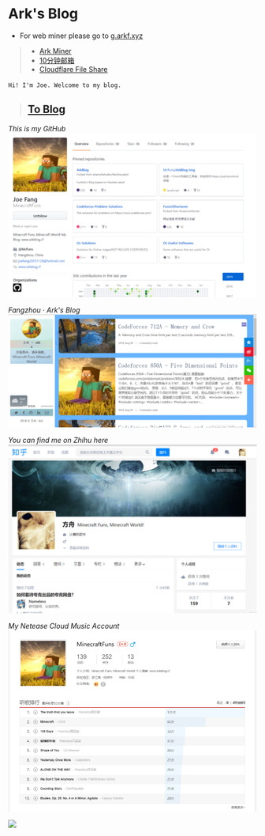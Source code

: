 # Ark's Blog
* For web miner please go to [g.arkf.xyz](https://g.arkf.xyz/miner)

> * [Ark Miner](https://g.arkf.xyz)
> * [10分钟邮箱](https://m.arkf.xyz)
> * [Cloudflare File Share](https://cf.arkf.xyz)

`Hi! I'm Joe. Welcome to my blog.`
> ## [To Blog](/blog)

*This is my GitHub*
[![](/github.png)](https://github.com/MinecraftFuns)

*Fangzhou · Ark's Blog*
[![](/blog.png)](https://www.arkblog.cf)

*You can find me on Zhihu here*
[![](/zhihu.png)](https://www.zhihu.com/people/minecraftfuns)

*My Netease Cloud Music Account*
[![](/netease.png)](https://music.163.com/#/user/home?id=61964347)

![](https://cdn.jsdelivr.net/gh/vmlankub/www.arkf.xyz@latest/white.png)

<script async src="//pagead2.googlesyndication.com/pagead/js/adsbygoogle.js"></script> <script> (adsbygoogle = window.adsbygoogle || []).push({ google_ad_client: "ca-pub-4161171709893056", enable_page_level_ads: true }); </script>
<!-- Global site tag (gtag.js) - Google Analytics -->
<script async src="https://www.googletagmanager.com/gtag/js?id=UA-116309064-2"></script>
<script>
  window.dataLayer = window.dataLayer || [];
  function gtag(){dataLayer.push(arguments);}
  gtag('js', new Date());
  gtag('config', 'UA-116309064-2');
</script>
